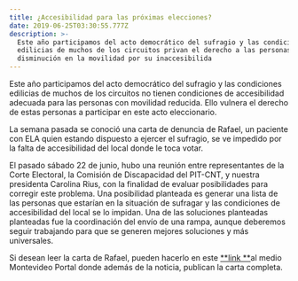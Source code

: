 ```yaml
---
title: ¿Accesibilidad para las próximas elecciones?
date: 2019-06-25T03:30:55.777Z
description: >-
  Este año participamos del acto democrático del sufragio y las condiciones
  edilicias de muchos de los circuitos privan el derecho a las personas con
  disminución en la movilidad por su inaccesibilida
---
```

Este año participamos del acto democrático del sufragio y las condiciones edilicias de muchos de los circuitos no tienen condiciones de accesibilidad adecuada para las personas con movilidad reducida. Ello vulnera el derecho de estas personas a participar en este acto eleccionario.

La semana pasada se conoció una carta de denuncia de Rafael, un paciente con ELA quien estando dispuesto a ejercer el sufragio, se ve impedido por la falta de accesibilidad del local donde le toca votar.

El pasado sábado 22 de junio, hubo una reunión entre representantes de la Corte Electoral, la Comisión de Discapacidad del PIT-CNT, y nuestra presidenta Carolina Rius, con la finalidad de evaluar posibilidades para corregir este problema. Una posibilidad planteada es generar una lista de las personas que estarían en la situación de sufragar y las condiciones de accesibilidad del local se lo impidan. Una de las soluciones planteadas planteadas fue la coordinación del envío de una rampa, aunque deberemos seguir trabajando para que se generen mejores soluciones y más universales.

Si desean leer la carta de Rafael, pueden hacerlo en este [**link **](https://www.montevideo.com.uy/Noticias/Derecho-al-voto-y-accesibilidad-reclamo-de-un-paciente-con-ELA-busca-mejorar-esa-relacion-uc722268)al medio Montevideo Portal donde además de la noticia, publican la carta completa.
